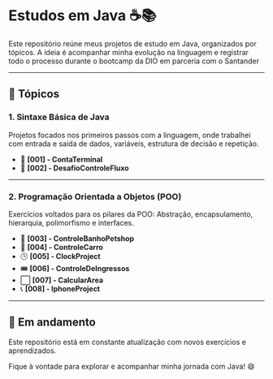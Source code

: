 # Estudos em Java ☕📚

Este repositório reúne meus projetos de estudo em Java, organizados por tópicos. A ideia é acompanhar minha evolução na linguagem e registrar todo o processo durante o bootcamp da DIO em parceria com o Santander

---

## 📌 Tópicos

### 1. Sintaxe Básica de Java

Projetos focados nos primeiros passos com a linguagem, onde trabalhei com entrada e saída de dados, variáveis, estrutura de decisão e repetição.

- 🧾 **[001] - ContaTerminal**
- 🔄 **[002] - DesafioControleFluxo**

---

### 2. Programação Orientada a Objetos (POO)

Exercícios voltados para os pilares da POO: Abstração, encapsulamento, hierarquia, polimorfismo e interfaces.

- 🐾 **[003] - ControleBanhoPetshop**
- 🚗 **[004] - ControleCarro**
- 🕒 **[005] - ClockProject**
- 🎟️ **[006] - ControleDeIngressos**
- ⬜ **[007] - CalcularArea**
- 📞 **[008] - IphoneProject**

---

## 🚧 Em andamento

Este repositório está em constante atualização com novos exercícios e aprendizados.

Fique à vontade para explorar e acompanhar minha jornada com Java! 😄
